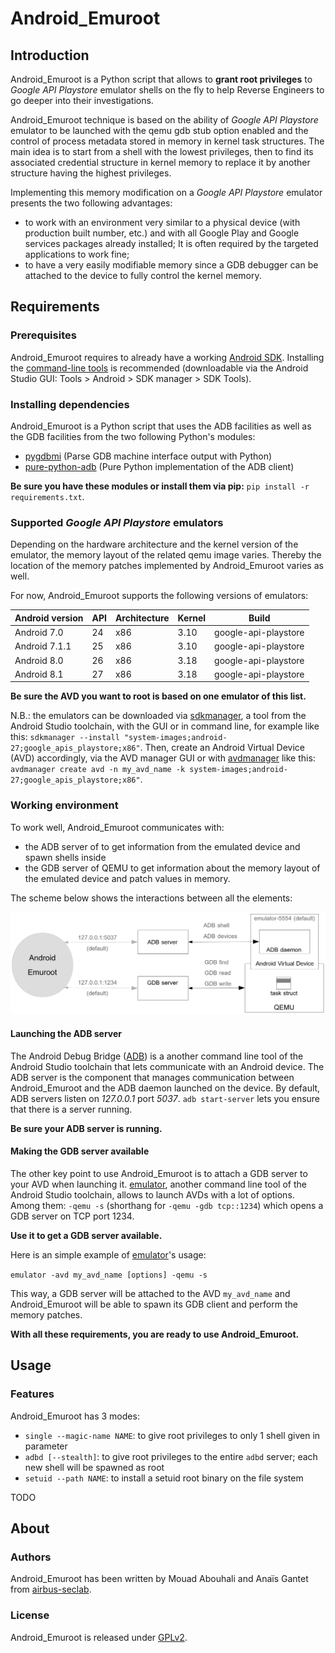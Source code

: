 # Android_Emuroot

## Introduction

Android_Emuroot is a Python script that allows to **grant root privileges** to
*Google API Playstore* emulator shells on the fly to help Reverse Engineers to
go deeper into their investigations.

Android_Emuroot technique is based on the ability of *Google API Playstore*
emulator to be launched with the qemu gdb stub option enabled and the control
of process metadata stored in memory in kernel task structures. The main idea
is to start from a shell with the lowest privileges, then to find its
associated credential structure in kernel memory to replace it by another
structure having the highest privileges.

Implementing this memory modification on a *Google API Playstore* emulator presents the
two following advantages:
* to work with an environment very similar to a physical device (with production 
  built number, etc.) and with all Google Play and Google services packages 
  already installed; It is often required by the targeted applications to work fine;
* to have a very easily modifiable memory since a GDB debugger can be attached to 
  the device to fully control the kernel memory.

## Requirements

### Prerequisites

Android_Emuroot requires to already have a working [Android
SDK](https://developer.android.com/studio). Installing the [command-line
tools](https://developer.android.com/studio#command-tools) is recommended
(downloadable via the Android Studio GUI: Tools > Android > SDK manager > SDK
Tools).

### Installing dependencies

Android_Emuroot is a Python script that uses the ADB facilities as well as the
GDB facilities from the two following Python's modules:

* [pygdbmi](https://pypi.org/project/pygdbmi) (Parse GDB machine interface output with Python)
* [pure-python-adb](https://pypi.org/project/pure-python-adb) (Pure Python implementation of the ADB client)

**Be sure you have these modules or install them via pip:** `pip install -r requirements.txt`.

### Supported *Google API Playstore* emulators

Depending on the hardware architecture and the kernel version of the emulator,
the memory layout of the related qemu image varies. Thereby the location of
the memory patches implemented by Android_Emuroot varies as well. 

For now, Android_Emuroot supports the following versions of emulators:

| Android version | API | Architecture | Kernel | Build                |
| --------------- | --- | ------------ | ------ | -------------------- |
| Android 7.0     | 24  | x86          | 3.10   | google-api-playstore |
| Android 7.1.1   | 25  | x86          | 3.10   | google-api-playstore |
| Android 8.0     | 26  | x86          | 3.18   | google-api-playstore |
| Android 8.1     | 27  | x86          | 3.18   | google-api-playstore |


**Be sure the AVD you want to root is based on one emulator of this list.**

N.B.: the emulators can be downloaded via
[sdkmanager](https://developer.android.com/studio/command-line/sdkmanager), a
tool from the Android Studio toolchain, with the GUI or in command line, for
example like this: ```sdkmanager --install "system-images;android-27;google_apis_playstore;x86"```. 
Then, create an Android Virtual Device (AVD) accordingly, via the AVD manager GUI or
with
[avdmanager](https://developer.android.com/studio/command-line/avdmanager)
like this: `avdmanager create avd -n my_avd_name -k system-images;android-27;google_apis_playstore;x86"`.


### Working environment

To work well, Android_Emuroot communicates with:

* the ADB server of to get information from the emulated device and spawn shells inside
* the GDB server of QEMU to get information about the memory layout of the emulated device and patch values in memory.

The scheme below shows the interactions between all the elements:

![Android_Emuroot working environment](docs/android_emuroot_working_env.png)

#### Launching the ADB server

The Android Debug Bridge
([ADB](https://developer.android.com/studio/command-line/adb)) is a another
command line tool of the Android Studio toolchain that lets communicate with
an Android device. The ADB server is the component that manages communication
between Android_Emuroot and the ADB daemon launched on the device. By default,
ADB servers listen on *127.0.0.1* port *5037*.  `adb start-server` lets you
ensure that there is a server running.

**Be sure your ADB server is running.**


#### Making the GDB server available

The other key point to use Android_Emuroot is to  attach a GDB server to your
AVD when launching it.
[emulator](https://developer.android.com/studio/run/emulator-commandline),
another command line tool of the Android Studio toolchain, allows to launch
AVDs with a lot of options. Among them: `-qemu -s` (shorthang for `-qemu -gdb tcp::1234`) 
 which opens a GDB server on TCP port 1234. 

**Use it to get a GDB server available.**

Here is an simple example of [emulator](https://developer.android.com/studio/run/emulator-commandline)'s usage:

```emulator -avd my_avd_name [options] -qemu -s```

This way, a GDB server will be attached to the AVD `my_avd_name` and
Android_Emuroot will be able to spawn its GDB client and perform the memory
patches.

**With all these requirements, you are ready to use Android_Emuroot.**

## Usage

### Features 

Android_Emuroot has 3 modes:

* `single --magic-name NAME`:  to give root privileges to only 1 shell given in parameter
* `adbd [--stealth]`:  to give root privileges to the entire `adbd` server; each new shell will be spawned as root
* `setuid --path NAME`:  to install a setuid root binary on the file system


TODO


## About

### Authors

Android_Emuroot has been written by Mouad Abouhali and Anaïs Gantet from
[airbus-seclab](https://airbus-seclab.github.io).


### License

Android_Emuroot is released under
[GPLv2](https://github.com/airbus-seclab/android_emuroot/blob/master/LICENSE.md).
